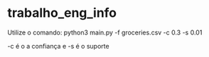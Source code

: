 # trabalho_eng_info

Utilize o comando: python3 main.py -f groceries.csv -c 0.3 -s 0.01

-c é o a confiança e -s é o suporte
